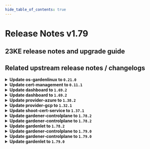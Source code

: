 ```yaml
---
hide_table_of_contents: true
---
```


# Release Notes v1.79

## 23KE release notes and upgrade guide

## Related upstream release notes / changelogs


<details>
<summary><b>Update os-gardenlinux to <code>0.21.0</code></b></summary>

# [gardener/gardener-extension-os-gardenlinux]

## ⚠️ Breaking Changes

- `[OPERATOR]` `extension-os-gardenlinux` no longer supports Shoots with Кubernetes version < 1.22. by @shafeeqes [#113]
## 🏃 Others

- `[OPERATOR]` The Garden Linux OS extension now features support for vSMP MemoryOne and Garden Linux. It will now consider itself responsible for a new type `OperatingSystemConfig/memoryone-gardenlinux` and understands a `providerConfig` with which certain parameters of MemoryOne can be configured. by @MrBatschner [#116]
- `[OPERATOR]` The following dependency is updated:  
  - github.com/gardener/gardener: v1.70.2 -> v1.72.0 by @dependabot[bot] [#105]

</details>

<details>
<summary><b>Update cert-management to <code>0.11.1</code></b></summary>

# [gardener/cert-management]

## 🏃 Others

- `[OPERATOR]` Disable followCNAME by default again as it was activated implicitly by github.com/go-acme/lego version upgrade by @MartinWeindel [#140]
- `[OPERATOR]` Fix edge case of inconsistent certificate/secret: request certificate in this case. by @MartinWeindel [#138]

</details>

<details>
<summary><b>Update dashboard to <code>1.69.2</code></b></summary>

# [gardener/dashboard]

## 🐛 Bug Fixes

- `[USER]` Errors shown as notification alerts sometimes did not contain the failure reason by @grolu [#1539]
- `[USER]` Fixed error handling for manage workers and hibernation dialogs. The dialogs did not show all error messages and resetted to empty broken state on errors by @grolu [#1539]

</details>

<details>
<summary><b>Update dashboard to <code>1.69.2</code></b></summary>

# [gardener/dashboard]

## 🐛 Bug Fixes

- `[USER]` Errors shown as notification alerts sometimes did not contain the failure reason by @grolu [#1539]
- `[USER]` Fixed error handling for manage workers and hibernation dialogs. The dialogs did not show all error messages and resetted to empty broken state on errors by @grolu [#1539]

</details>

<details>
<summary><b>Update provider-azure to <code>1.38.2</code></b></summary>

# [gardener/gardener-extension-provider-azure]

## 🐛 Bug Fixes

- `[OPERATOR]` Update `k8s.io/client-go` from `v0.26.3` to `v0.26.4` to resolve panic on health-checking special shoots. by @MartinWeindel [#728]

</details>

<details>
<summary><b>Update provider-gcp to <code>1.32.1</code></b></summary>

# [gardener/gardener-extension-provider-gcp]

## 🏃 Others

- `[OPERATOR]` The following image is updated:  
  - registry.k8s.io/cloud-provider-gcp/gcp-compute-persistent-disk-csi-driver: v1.9.7 -> v1.9.9 by @ialidzhikov [#641]

</details>

<details>
<summary><b>Update shoot-cert-service to <code>1.37.1</code></b></summary>

# [gardener/cert-management]

## 🐛 Bug Fixes

- `[OPERATOR]` Fix edge case of inconsistent certificate/secret: request certificate in this case. by @MartinWeindel [gardener/cert-management@dbff065ac5686aaddd8d2eb1fb6c62c3520b0c3d]
- `[USER]` Disable followCNAME by default again as it was activated implicitly by github.com/go-acme/lego version upgrade by @MartinWeindel [gardener/cert-management@dbff065ac5686aaddd8d2eb1fb6c62c3520b0c3d]

</details>

<details>
<summary><b>Update gardener-controlplane to <code>1.78.2</code></b></summary>

# [gardener/gardener]

## 🐛 Bug Fixes

- `[OPERATOR]` An issue has been fixed which was causing a broken `ControlPlaneHealthy` condition report for `Shoot`s when the `MachineControllerManagerDeployment` feature gate gets enabled until their next reconciliation. by @gardener-ci-robot [#8411]
- `[OPERATOR]` Update Kubernetes dependencies (especially `k8s.io/client-go`) from `v0.26.3` to `v0.26.4` to resolve panic on working with special shoots. by @gardener-ci-robot [#8423]

</details>

<details>
<summary><b>Update gardener-controlplane to <code>1.78.2</code></b></summary>

# [gardener/gardener]

## 🐛 Bug Fixes

- `[OPERATOR]` An issue has been fixed which was causing a broken `ControlPlaneHealthy` condition report for `Shoot`s when the `MachineControllerManagerDeployment` feature gate gets enabled until their next reconciliation. by @gardener-ci-robot [#8411]
- `[OPERATOR]` Update Kubernetes dependencies (especially `k8s.io/client-go`) from `v0.26.3` to `v0.26.4` to resolve panic on working with special shoots. by @gardener-ci-robot [#8423]

</details>

<details>
<summary><b>Update gardenlet to <code>1.78.2</code></b></summary>

# [gardener/gardener]

## 🐛 Bug Fixes

- `[OPERATOR]` An issue has been fixed which was causing a broken `ControlPlaneHealthy` condition report for `Shoot`s when the `MachineControllerManagerDeployment` feature gate gets enabled until their next reconciliation. by @gardener-ci-robot [#8411]
- `[OPERATOR]` Update Kubernetes dependencies (especially `k8s.io/client-go`) from `v0.26.3` to `v0.26.4` to resolve panic on working with special shoots. by @gardener-ci-robot [#8423]

</details>

<details>
<summary><b>Update gardener-controlplane to <code>1.79.0</code></b></summary>

# [gardener/gardener]

## ⚠️ Breaking Changes

- `[DEVELOPER]` `uncachedObjects` under pkg/client/kubernetes/options.go is now removed from Config struct which is used to set options for new ClientSets. Now the uncached objects can be directly set under `clientOptions.Cache.DisableFor` field. by @ary1992 [#8245]
## 📰 Noteworthy

- `[OPERATOR]` The `DisablingScalingClassesForShoots` feature gate has been promoted to beta. by @rfranzke [#8428]
## ✨ New Features

- `[OPERATOR]` Operators can now use the annotation `gardener.cloud/operation=rotate-observability-credentials` on the `garden` resource to rotate the observability credentials.  by @acumino [#8393]
- `[OPERATOR]` Configuring multiple `reserve-excess-capacity` deployments on `Seed`s is supported now by specifying `.spec.settings.excessCapacityReservation.configs`. by @oliver-goetz [#8356]
- `[USER]` When the Kubernetes control plane version is at least `v1.28`, it is now possible to set the worker pool Kubernetes version to be at most three versions behind the control plane version. Earlier, only a skew of at most two versions was allowed. Find more details [here](https://kubernetes.io/blog/2023/08/15/kubernetes-v1-28-release/#changes-to-supported-skew-between-control-plane-and-node-versions). by @shafeeqes [#8402]
## 🐛 Bug Fixes

- `[OPERATOR]` A bug has been fixed which was causing the garbage collector in `gardener-resource-manager` to wrongfully collect `Secret`s related to `ManagedResource`s when the source and the target cluster are equal. by @dimityrmirchev [#8398]
- `[OPERATOR]` An issue has been fixed which was causing a broken `ControlPlaneHealthy` condition report for `Shoot`s when the `MachineControllerManagerDeployment` feature gate gets enabled until their next reconciliation. by @rfranzke [#8407]
- `[OPERATOR]` Update Kubernetes dependencies (especially `k8s.io/client-go`) from `v0.26.3` to `v0.26.4` to resolve panic on working with special shoots. by @MartinWeindel [#8422]
## 🏃 Others

- `[OPERATOR]` Add Prometheus alert for pending seed pods by @StenlyTU [#8406]
- `[OPERATOR]` The admission controllers of common provider extensions are automatically installed in the local extensions development setup by @ScheererJ [#8311]
- `[OPERATOR]` The `WorkerlessShoots` feature gate has been promoted to beta and is now turned on by default. Before deploying this Gardener version, make sure that all your registered extensions support this feature gate. by @acumino [#8417]
- `[OPERATOR]` The following image is updated:  
  - `quay.io/prometheus/alertmanager`: `v0.24.0` -> `v0.26.0` by @istvanballok [#8408]
- `[DEVELOPER]` The following dependencies are updated:  
  - `k8s.io/*` : `v0.26.4` -> `v0.27.5`  
  - `sigs.k8s.io/controller-runtime`: `v0.14.6` -> `v0.15.2` by @ary1992 [#8245]
# [gardener/apiserver-proxy]

## 🏃 Others

- `[OPERATOR]` Update golang base container image to 1.21.0. by @dependabot[bot] [gardener/apiserver-proxy#43]
- `[OPERATOR]` Update alpine base image components to 3.18.3. by @dependabot[bot] [gardener/apiserver-proxy#42]
- `[OPERATOR]` Removed apiserver-proxy pod webhook as it is now included in Gardener Resource Manager. by @ScheererJ [gardener/apiserver-proxy#39]
- `[OPERATOR]` Update gardener/gardener to 1.77.1. by @dependabot[bot] [gardener/apiserver-proxy#44]
# [gardener/vpn2]

## 📰 Noteworthy

- `[OPERATOR]` Update to golang v1.21 by @ScheererJ [gardener/vpn2#42]

# Docker Images
admission-controller: `eu.gcr.io/gardener-project/gardener/admission-controller:v1.79.0`
apiserver: `eu.gcr.io/gardener-project/gardener/apiserver:v1.79.0`
controller-manager: `eu.gcr.io/gardener-project/gardener/controller-manager:v1.79.0`
scheduler: `eu.gcr.io/gardener-project/gardener/scheduler:v1.79.0`
operator: `eu.gcr.io/gardener-project/gardener/operator:v1.79.0`
gardenlet: `eu.gcr.io/gardener-project/gardener/gardenlet:v1.79.0`
resource-manager: `eu.gcr.io/gardener-project/gardener/resource-manager:v1.79.0`

</details>

<details>
<summary><b>Update gardener-controlplane to <code>1.79.0</code></b></summary>

# [gardener/gardener]

## ⚠️ Breaking Changes

- `[DEVELOPER]` `uncachedObjects` under pkg/client/kubernetes/options.go is now removed from Config struct which is used to set options for new ClientSets. Now the uncached objects can be directly set under `clientOptions.Cache.DisableFor` field. by @ary1992 [#8245]
## 📰 Noteworthy

- `[OPERATOR]` The `DisablingScalingClassesForShoots` feature gate has been promoted to beta. by @rfranzke [#8428]
## ✨ New Features

- `[OPERATOR]` Operators can now use the annotation `gardener.cloud/operation=rotate-observability-credentials` on the `garden` resource to rotate the observability credentials.  by @acumino [#8393]
- `[OPERATOR]` Configuring multiple `reserve-excess-capacity` deployments on `Seed`s is supported now by specifying `.spec.settings.excessCapacityReservation.configs`. by @oliver-goetz [#8356]
- `[USER]` When the Kubernetes control plane version is at least `v1.28`, it is now possible to set the worker pool Kubernetes version to be at most three versions behind the control plane version. Earlier, only a skew of at most two versions was allowed. Find more details [here](https://kubernetes.io/blog/2023/08/15/kubernetes-v1-28-release/#changes-to-supported-skew-between-control-plane-and-node-versions). by @shafeeqes [#8402]
## 🐛 Bug Fixes

- `[OPERATOR]` A bug has been fixed which was causing the garbage collector in `gardener-resource-manager` to wrongfully collect `Secret`s related to `ManagedResource`s when the source and the target cluster are equal. by @dimityrmirchev [#8398]
- `[OPERATOR]` An issue has been fixed which was causing a broken `ControlPlaneHealthy` condition report for `Shoot`s when the `MachineControllerManagerDeployment` feature gate gets enabled until their next reconciliation. by @rfranzke [#8407]
- `[OPERATOR]` Update Kubernetes dependencies (especially `k8s.io/client-go`) from `v0.26.3` to `v0.26.4` to resolve panic on working with special shoots. by @MartinWeindel [#8422]
## 🏃 Others

- `[OPERATOR]` Add Prometheus alert for pending seed pods by @StenlyTU [#8406]
- `[OPERATOR]` The admission controllers of common provider extensions are automatically installed in the local extensions development setup by @ScheererJ [#8311]
- `[OPERATOR]` The `WorkerlessShoots` feature gate has been promoted to beta and is now turned on by default. Before deploying this Gardener version, make sure that all your registered extensions support this feature gate. by @acumino [#8417]
- `[OPERATOR]` The following image is updated:  
  - `quay.io/prometheus/alertmanager`: `v0.24.0` -> `v0.26.0` by @istvanballok [#8408]
- `[DEVELOPER]` The following dependencies are updated:  
  - `k8s.io/*` : `v0.26.4` -> `v0.27.5`  
  - `sigs.k8s.io/controller-runtime`: `v0.14.6` -> `v0.15.2` by @ary1992 [#8245]
# [gardener/apiserver-proxy]

## 🏃 Others

- `[OPERATOR]` Update golang base container image to 1.21.0. by @dependabot[bot] [gardener/apiserver-proxy#43]
- `[OPERATOR]` Update alpine base image components to 3.18.3. by @dependabot[bot] [gardener/apiserver-proxy#42]
- `[OPERATOR]` Removed apiserver-proxy pod webhook as it is now included in Gardener Resource Manager. by @ScheererJ [gardener/apiserver-proxy#39]
- `[OPERATOR]` Update gardener/gardener to 1.77.1. by @dependabot[bot] [gardener/apiserver-proxy#44]
# [gardener/vpn2]

## 📰 Noteworthy

- `[OPERATOR]` Update to golang v1.21 by @ScheererJ [gardener/vpn2#42]

# Docker Images
admission-controller: `eu.gcr.io/gardener-project/gardener/admission-controller:v1.79.0`
apiserver: `eu.gcr.io/gardener-project/gardener/apiserver:v1.79.0`
controller-manager: `eu.gcr.io/gardener-project/gardener/controller-manager:v1.79.0`
scheduler: `eu.gcr.io/gardener-project/gardener/scheduler:v1.79.0`
operator: `eu.gcr.io/gardener-project/gardener/operator:v1.79.0`
gardenlet: `eu.gcr.io/gardener-project/gardener/gardenlet:v1.79.0`
resource-manager: `eu.gcr.io/gardener-project/gardener/resource-manager:v1.79.0`

</details>

<details>
<summary><b>Update gardenlet to <code>1.79.0</code></b></summary>

# [gardener/gardener]

## ⚠️ Breaking Changes

- `[DEVELOPER]` `uncachedObjects` under pkg/client/kubernetes/options.go is now removed from Config struct which is used to set options for new ClientSets. Now the uncached objects can be directly set under `clientOptions.Cache.DisableFor` field. by @ary1992 [#8245]
## 📰 Noteworthy

- `[OPERATOR]` The `DisablingScalingClassesForShoots` feature gate has been promoted to beta. by @rfranzke [#8428]
## ✨ New Features

- `[OPERATOR]` Operators can now use the annotation `gardener.cloud/operation=rotate-observability-credentials` on the `garden` resource to rotate the observability credentials.  by @acumino [#8393]
- `[OPERATOR]` Configuring multiple `reserve-excess-capacity` deployments on `Seed`s is supported now by specifying `.spec.settings.excessCapacityReservation.configs`. by @oliver-goetz [#8356]
- `[USER]` When the Kubernetes control plane version is at least `v1.28`, it is now possible to set the worker pool Kubernetes version to be at most three versions behind the control plane version. Earlier, only a skew of at most two versions was allowed. Find more details [here](https://kubernetes.io/blog/2023/08/15/kubernetes-v1-28-release/#changes-to-supported-skew-between-control-plane-and-node-versions). by @shafeeqes [#8402]
## 🐛 Bug Fixes

- `[OPERATOR]` A bug has been fixed which was causing the garbage collector in `gardener-resource-manager` to wrongfully collect `Secret`s related to `ManagedResource`s when the source and the target cluster are equal. by @dimityrmirchev [#8398]
- `[OPERATOR]` An issue has been fixed which was causing a broken `ControlPlaneHealthy` condition report for `Shoot`s when the `MachineControllerManagerDeployment` feature gate gets enabled until their next reconciliation. by @rfranzke [#8407]
- `[OPERATOR]` Update Kubernetes dependencies (especially `k8s.io/client-go`) from `v0.26.3` to `v0.26.4` to resolve panic on working with special shoots. by @MartinWeindel [#8422]
## 🏃 Others

- `[OPERATOR]` Add Prometheus alert for pending seed pods by @StenlyTU [#8406]
- `[OPERATOR]` The admission controllers of common provider extensions are automatically installed in the local extensions development setup by @ScheererJ [#8311]
- `[OPERATOR]` The `WorkerlessShoots` feature gate has been promoted to beta and is now turned on by default. Before deploying this Gardener version, make sure that all your registered extensions support this feature gate. by @acumino [#8417]
- `[OPERATOR]` The following image is updated:  
  - `quay.io/prometheus/alertmanager`: `v0.24.0` -> `v0.26.0` by @istvanballok [#8408]
- `[DEVELOPER]` The following dependencies are updated:  
  - `k8s.io/*` : `v0.26.4` -> `v0.27.5`  
  - `sigs.k8s.io/controller-runtime`: `v0.14.6` -> `v0.15.2` by @ary1992 [#8245]
# [gardener/apiserver-proxy]

## 🏃 Others

- `[OPERATOR]` Update golang base container image to 1.21.0. by @dependabot[bot] [gardener/apiserver-proxy#43]
- `[OPERATOR]` Update alpine base image components to 3.18.3. by @dependabot[bot] [gardener/apiserver-proxy#42]
- `[OPERATOR]` Removed apiserver-proxy pod webhook as it is now included in Gardener Resource Manager. by @ScheererJ [gardener/apiserver-proxy#39]
- `[OPERATOR]` Update gardener/gardener to 1.77.1. by @dependabot[bot] [gardener/apiserver-proxy#44]
# [gardener/vpn2]

## 📰 Noteworthy

- `[OPERATOR]` Update to golang v1.21 by @ScheererJ [gardener/vpn2#42]

# Docker Images
admission-controller: `eu.gcr.io/gardener-project/gardener/admission-controller:v1.79.0`
apiserver: `eu.gcr.io/gardener-project/gardener/apiserver:v1.79.0`
controller-manager: `eu.gcr.io/gardener-project/gardener/controller-manager:v1.79.0`
scheduler: `eu.gcr.io/gardener-project/gardener/scheduler:v1.79.0`
operator: `eu.gcr.io/gardener-project/gardener/operator:v1.79.0`
gardenlet: `eu.gcr.io/gardener-project/gardener/gardenlet:v1.79.0`
resource-manager: `eu.gcr.io/gardener-project/gardener/resource-manager:v1.79.0`

</details>
